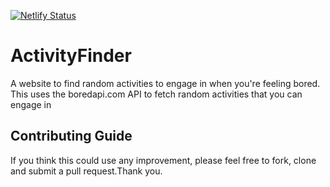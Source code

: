 [![Netlify Status](https://api.netlify.com/api/v1/badges/f1b03caa-445f-4c74-a588-32fe71caf098/deploy-status)](https://app.netlify.com/sites/activityfinder/deploys)

# ActivityFinder
A website to find random activities to engage in when you're feeling bored. This uses the boredapi.com API to fetch random activities that you can engage in 

## Contributing Guide
If you think this could use any improvement, please feel free to fork, clone and submit a pull request.Thank you.
